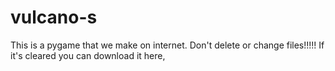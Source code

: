 # vulcano-s
This is a pygame that we make on internet.
Don't delete or change files!!!!!
If it's cleared you can download it here,

